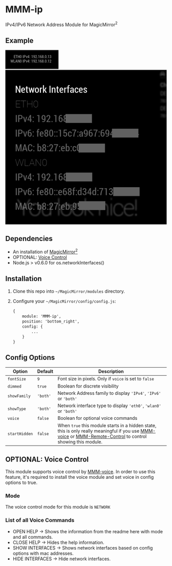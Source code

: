 # MMM-ip
IPv4/IPv6 Network Address Module for MagicMirror<sup>2</sup>

## Example

![](.github/example.jpg) ![](.github/example2.jpg)

## Dependencies
  * An installation of [MagicMirror<sup>2</sup>](https://github.com/MichMich/MagicMirror)
  * OPTIONAL: [Voice Control](https://github.com/fewieden/MMM-voice)
  * Node.js > v0.6.0 for os.networkInterfaces()

## Installation
 1. Clone this repo into `~/MagicMirror/modules` directory.
 2. Configure your `~/MagicMirror/config/config.js`:

    ```
    {
        module: 'MMM-ip',
        position: 'bottom_right',
        config: {
            ...
        }
    }
    ```

## Config Options
| **Option** | **Default** | **Description** |
| --- | --- | --- |
| `fontSize` | `9` | Font size in pixels. Only if `voice` is set to `false` |
| `dimmed` | `true` | Boolean for discrete visibility |
| `showFamily` | `'both'` | Network Address family to display `'IPv4'`, `'IPv6'` or `'both'` |
| `showType` | `'both'` | Network interface type to display `'eth0'`, `'wlan0'` or `'both'` |
| `voice` | `false` | Boolean for optional voice commands |
| `startHidden` | `false` | When `true` this module starts in a hidden state, this is only really meaningful if you use [MMM-voice](https://github.com/fewieden/MMM-voice) or [MMM-Remote-Control](https://github.com/Jopyth/MMM-Remote-Control.git) to control showing this module.|

## OPTIONAL: Voice Control
This module supports voice control by [MMM-voice](https://github.com/fewieden/MMM-voice). In order to use this feature, it's required to install the voice module and set voice in config options to true.

### Mode
The voice control mode for this module is `NETWORK`

### List of all Voice Commands
  * OPEN HELP -> Shows the information from the readme here with mode and all commands.
  * CLOSE HELP -> Hides the help information.
  * SHOW INTERFACES -> Shows network interfaces based on config options with mac addresses.
  * HIDE INTERFACES -> Hide network interfaces.
